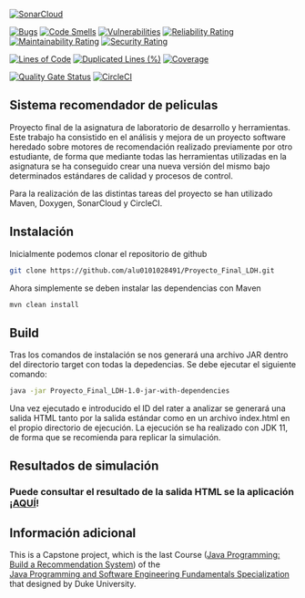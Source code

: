 [![SonarCloud](https://sonarcloud.io/images/project_badges/sonarcloud-white.svg)](https://sonarcloud.io/summary/new_code?id=alu0101028491_Proyecto_Final_LDH)

[![Bugs](https://sonarcloud.io/api/project_badges/measure?project=alu0101028491_Proyecto_Final_LDH&metric=bugs)](https://sonarcloud.io/summary/new_code?id=alu0101028491_Proyecto_Final_LDH) [![Code Smells](https://sonarcloud.io/api/project_badges/measure?project=alu0101028491_Proyecto_Final_LDH&metric=code_smells)](https://sonarcloud.io/summary/new_code?id=alu0101028491_Proyecto_Final_LDH) [![Vulnerabilities](https://sonarcloud.io/api/project_badges/measure?project=alu0101028491_Proyecto_Final_LDH&metric=vulnerabilities)](https://sonarcloud.io/summary/new_code?id=alu0101028491_Proyecto_Final_LDH) [![Reliability Rating](https://sonarcloud.io/api/project_badges/measure?project=alu0101028491_Proyecto_Final_LDH&metric=reliability_rating)](https://sonarcloud.io/summary/new_code?id=alu0101028491_Proyecto_Final_LDH)  [![Maintainability Rating](https://sonarcloud.io/api/project_badges/measure?project=alu0101028491_Proyecto_Final_LDH&metric=sqale_rating)](https://sonarcloud.io/summary/new_code?id=alu0101028491_Proyecto_Final_LDH) [![Security Rating](https://sonarcloud.io/api/project_badges/measure?project=alu0101028491_Proyecto_Final_LDH&metric=security_rating)](https://sonarcloud.io/summary/new_code?id=alu0101028491_Proyecto_Final_LDH) 

[![Lines of Code](https://sonarcloud.io/api/project_badges/measure?project=alu0101028491_Proyecto_Final_LDH&metric=ncloc)](https://sonarcloud.io/summary/new_code?id=alu0101028491_Proyecto_Final_LDH) [![Duplicated Lines (%)](https://sonarcloud.io/api/project_badges/measure?project=alu0101028491_Proyecto_Final_LDH&metric=duplicated_lines_density)](https://sonarcloud.io/summary/new_code?id=alu0101028491_Proyecto_Final_LDH) [![Coverage](https://sonarcloud.io/api/project_badges/measure?project=alu0101028491_Proyecto_Final_LDH&metric=coverage)](https://sonarcloud.io/summary/new_code?id=alu0101028491_Proyecto_Final_LDH)

[![Quality Gate Status](https://sonarcloud.io/api/project_badges/measure?project=alu0101028491_Proyecto_Final_LDH&metric=alert_status)](https://sonarcloud.io/summary/new_code?id=alu0101028491_Proyecto_Final_LDH) [![CircleCI](https://dl.circleci.com/status-badge/img/gh/alu0101028491/Proyecto_Final_LDH/tree/main.svg?style=svg)](https://dl.circleci.com/status-badge/redirect/gh/alu0101028491/Proyecto_Final_LDH/tree/main)


## Sistema recomendador de peliculas 
Proyecto final de la asignatura de laboratorio de desarrollo y herramientas. Este trabajo ha consistido en el análisis y mejora de un proyecto software heredado sobre motores de recomendación realizado previamente por otro estudiante, de forma que mediante todas las herramientas utilizadas en la asignatura se ha conseguido crear una nueva versión del mismo bajo determinados estándares de calidad y procesos de control.

Para la realización de las distintas tareas del proyecto se han utilizado Maven, Doxygen, SonarCloud y CircleCI.

## Instalación

Inicialmente podemos clonar el repositorio de github
```bash
git clone https://github.com/alu0101028491/Proyecto_Final_LDH.git
```
Ahora simplemente se deben instalar las dependencias con Maven
```bash
mvn clean install
```

## Build
Tras los comandos de instalación se nos generará una archivo JAR dentro del directorio target con todas la depedencias. Se debe ejecutar el siguiente comando:

```bash
java -jar Proyecto_Final_LDH-1.0-jar-with-dependencies
```
Una vez ejecutado e introducido el ID del rater a analizar se generará una salida HTML tanto por la salida estándar como en un archivo index.html en el propio directorio de ejecución.
La ejecución se ha realizado con JDK 11, de forma que se recomienda para replicar la simulación.

## Resultados de simulación

### Puede consultar el resultado de la salida HTML se la aplicación ¡[AQUÍ](https://alu0101028491.github.io/Proyecto_Final_LDH/)!


## Información adicional
This is a Capstone project, which is the last Course ([Java Programming: Build a Recommendation System](https://www.coursera.org/learn/java-programming-design-principles?specialization=java-programming)) of the <br />
[Java Programming and Software Engineering Fundamentals Specialization](https://www.coursera.org/specializations/java-programming) that designed by Duke University.

